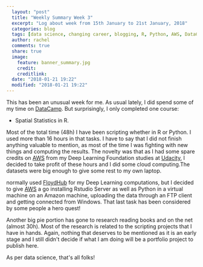 ```yaml
---
  layout: "post"
  title: "Weekly Summary Week 3"
  excerpt: "Log about week from 15th January to 21st January, 2018"
  categories: blog
  tags: [data science, changing career, blogging, R, Python, AWS, DataCamp]
  author: rachel
  comments: true
  share: true
  image:
    feature: banner_summary.jpg
    credit:
    creditlink:
  date: "2018-01-21 19:22"
  modified: "2018-01-21 19:22"
---
```


This has been an unusual week for me. As usual lately, I did spend some of my time on [DataCamp][311043ca]. But surprisingly, I only completed one course:

- Spatial Statistics in R.

Most of the total time (48h) I have been scripting whether in R or Python. I used more than 16 hours in that tasks.
I have to say that I did not finish anything valuable to mention, as most of the time I was fighting with new things and computing the results.
The novelty was that as I had some spare credits on [AWS][f9496ea9] from my Deep Learning Foundation studies at [Udacity][1a539d8c], I decided to take profit of these hours and I did some cloud computing.The datasets were big enough to give some rest to my own laptop.

  [f9496ea9]: aws.amazon.com "Amazon Web Server"
  [311043ca]: https://www.datacamp.com/ "DataCamp"
  [1a539d8c]: https://www.Udacity.com/ "Udacity"

 normally used [FloydHub][c02f6e6a] for my Deep Learning computations, but I decided to give [AWS][f9496ea9] a go installing Rstudio Server as well as Python in a virtual machine on an Amazon machine, uploading the data through an FTP client and getting connected from Windows. That last task has been considered by some people a hero quest!

  [c02f6e6a]: https://www.floydhub.com/ "FloydHub"

  Another big pie portion has gone to research reading books and on the net (almost 30h). Most of the research is related to the scripting projects that I have in hands. Again, nothing that deserves to be mentioned as it is an early stage and I still didn't decide if what I am doing will be a portfolio project to publish here.

As per data science, that's all folks!
